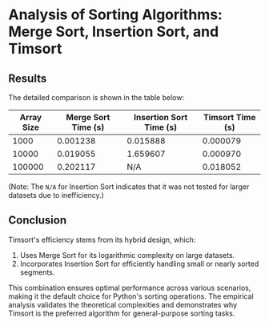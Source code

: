 # Analysis of Sorting Algorithms: Merge Sort, Insertion Sort, and Timsort

## Results
The detailed comparison is shown in the table below:

| Array Size | Merge Sort Time (s) | Insertion Sort Time (s)  | Timsort Time (s) |
|---------|----------------------|--------------------------|------------------|
| 1000    | 0.001238             | 0.015888                 | 0.000079             |
| 10000   | 0.019055             | 1.659607                 | 0.000970             |
| 100000  | 0.202117             | N/A                      | 0.018052             |

(Note: The `N/A` for Insertion Sort indicates that it was not tested for larger datasets due to inefficiency.)

## Conclusion
Timsort's efficiency stems from its hybrid design, which:
1. Uses Merge Sort for its logarithmic complexity on large datasets.
2. Incorporates Insertion Sort for efficiently handling small or nearly sorted segments.

This combination ensures optimal performance across various scenarios, making it the default choice for Python's sorting operations. The empirical analysis validates the theoretical complexities and demonstrates why Timsort is the preferred algorithm for general-purpose sorting tasks.
